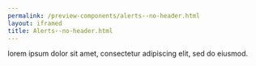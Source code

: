 ```yaml
--- 
permalink: /preview-components/alerts--no-header.html
layout: iframed 
title: Alerts--no-header.html
---
```

<div class="alert  alert-info">
    <div class="alert-body">
        <p class="alert-text">lorem ipsum dolor sit amet, consectetur adipiscing elit, sed do eiusmod.</p>
    </div>
</div>